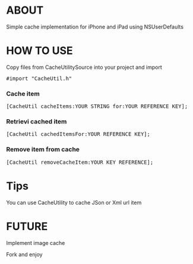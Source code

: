 # ABOUT

Simple cache implementation for iPhone and iPad using NSUserDefaults

# HOW TO USE

Copy files from CacheUtilitySource into your project and import
<pre>
#import "CacheUtil.h" 
</pre>

### Cache item
<pre>
[CacheUtil cacheItems:YOUR_STRING for:YOUR_REFERENCE_KEY];
</pre>

### Retrievi cached item
<pre>
[CacheUtil cachedItemsFor:YOUR_REFERENCE_KEY];
</pre>

### Remove item from cache
<pre>
[CacheUtil removeCacheItem:YOUR_KEY_REFERENCE];
</pre>

# Tips
You can use CacheUtility to cache JSon or Xml url item

# FUTURE

Implement image cache

Fork and enjoy
